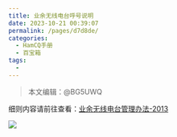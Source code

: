 ```yaml
---
title: 业余无线电台呼号说明
date: 2023-10-21 00:39:07
permalink: /pages/d7d8de/
categories:
  - HamCQ手册
  - 百宝箱
tags:
  - 
---
```


> 本文编辑：@BG5UWQ

细则内容请前往查看：[业余无线电台管理办法-2013](https://www.gov.cn/gongbao/content/2013/content_2307053.htm)  

![](/img/0304/1_callsign.png)